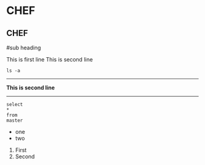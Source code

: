 **CHEF**
===
CHEF
-----
#sub heading

This is first line 
This is second line

`ls -a`


-----

**This is second line**

---

```
select 
*
from
master

```

* one
* two

1. First
2. Second


